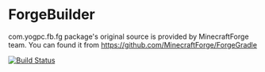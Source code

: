 ForgeBuilder
============

com.yogpc.fb.fg package's original source is provided by MinecraftForge team.
You can found it from https://github.com/MinecraftForge/ForgeGradle

[![Build Status](https://drone.io/github.com/yogpstop/ForgeBuilder/status.png)](https://drone.io/github.com/yogpstop/ForgeBuilder/latest)
